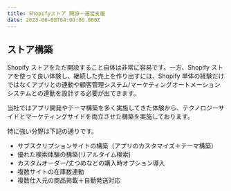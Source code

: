 ```yaml
---
title: Shopifyストア 開設・運営支援
date: 2023-06-08T04:00:00.000Z
---
```


## ストア構築

Shopify ストアをただ開設すること自体は非常に容易です。一方、Shopify ストアを使って良い体験し、継続した売上を作り出すには、Shopify 単体の経験だけではなくアプリとの連動や顧客管理システム/マーケティングオートメーションシステムとの連動を設計する必要が出てきます。

当社ではアプリ開発やテーマ構築を多く実施してきた体験から、テクノロジーサイドとマーケティングサイドを両立させた構築を実施しております。

特に強い分野は下記の通りです。

- サブスクリプションサイトの構築（アプリのカスタマイズ＋テーマ構築）
- 優れた検索体験の構築(リアルタイム検索)
- カスタムオーダー/丈つめなどの購入時オプション導入
- 複数サイトの在庫数連動
- 複数仕入元の商品掲載＋自動発送対応
